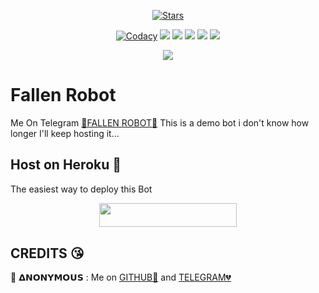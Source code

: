 <p align="center">
    <a href="https://github.com/AnonymousBoy1025/FallenRobot/stargazers"><img src="https://img.shields.io/github/stars/AnonymousBoy1025/FallenRobot?label=Stars&style=flat-square&logo=github&color=F10070" alt="Stars" /></a>
</p>
<p align="center">
    <a href="https://app.codacy.com/manual/AnonymousBoy1025/FallenRobot/dashboard"> <img src="https://img.shields.io/codacy/grade/4d58f2a402b54aed8a7d95f7add45a81?color=brightgreen&logo=codacy&logoColor=green&style=for-the-badge" alt="Codacy" /></a>
    <a href="https://github.com/AnonymousBoy1025/FallenRobot"> <img src="https://img.shields.io/github/repo-size/AnonymousBoy1025/FallenRobot?color=orange&logo=github&logoColor=green&style=for-the-badge" /></a>
    <a href="https://github.com/AnonymousBoy1025/FallenRobot/commits/prince"> <img src="https://img.shields.io/github/last-commit/AnonymousBoy1025/FallenRobot?color=blue&logo=github&logoColor=green&style=for-the-badge" /></a>
    <a href="https://github.com/AnonymousBoy1025/FallenRobot/issues"> <img src="https://img.shields.io/github/issues/AnonymousBoy1025/FallenRobot?color=blueviolet&logo=github&logoColor=green&style=for-the-badge" /></a>
    <a href="https://github.com/AnonymousBoy1025/FallenRobot/network/members"> <img src="https://img.shields.io/github/forks/AnonymousBoy1025/FallenRobot?color=red&logo=github&logoColor=green&style=for-the-badge" /></a>  
    <a href="https://pypi.org/project/Telethon/"> <img src="https://img.shields.io/pypi/v/telethon?color=yellow&label=telethon&logo=python&logoColor=green&style=for-the-badge" /></a>
</p>

<p align="center">
  <img src="https://telegra.ph/file/72e135da30a1a349f2844.jpg">
</p>

# Fallen Robot
Me On Telegram [💞FALLEN ROBOT💞](https://t.me/BotFather)
This is a demo bot i don't know how longer I'll keep hosting it...
## Host on Heroku 🚀
The easiest way to deploy this Bot
<p align="center"><a href="https://heroku.com/deploy?template=https://github.com/AnonymousBoy1025/FallenRobot"> <img src="https://img.shields.io/badge/Deploy%20To%20Heroku-black?style=for-the-badge&logo=heroku" width="220" height="38.45"/></a></p>
 

##      CREDITS 😘

🖤 𝝙𝗡𝗢𝗡𝗬𝗠𝗢𝗨𝗦 : Me on [GITHUB🏓](https://github.com/AnonymousBoy1025) and [TELEGRAM💔](https://telegram.me/anonymous_was_bot)
